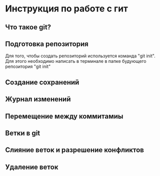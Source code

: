 # Инструкция по работе с гит

## Что такое git?

## Подготовка репозитория
Для того, чтобы создать репозиторий используется команда "git init". Для этого необходимо написать в терминале в папке будующего репозитория "git init"

## Создание сохранений

## Журнал изменений

## Перемещение между коммитамиы

## Ветки в git

## Слияние веток и разрешение конфликтов

## Удаление веток